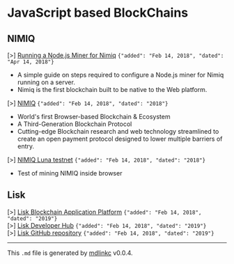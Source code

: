 [//]: # (mdlinkc v0)
# JavaScript based BlockChains

## NIMIQ

\[>\] [Running a Node.js Miner for Nimiq](https://nimiq.community/2018/04/14/setting-up-nodejs_miner.html) `{"added": "Feb 14, 2018", "dated": "Apr 14, 2018"}`  
  - A simple guide on steps required to configure a Node.js miner for Nimiq running on a server.
  - Nimiq is the first blockchain built to be native to the Web platform.

\[>\] [NIMIQ](https://nimiq.com/) `{"added": "Feb 14, 2018", "dated": "2018"}`  
  - World's first Browser-based Blockchain & Ecosystem
  - A Third-Generation Blockchain Protocol
  - Cutting-edge Blockchain research and web technology streamlined to create an open payment protocol designed to lower multiple barriers of entry.

\[>\] [NIMIQ Luna testnet](https://miner.nimiq.com/) `{"added": "Feb 14, 2018", "dated": "2018"}`  
  - Test of mining NIMIQ inside browser

## Lisk

\[>\] [Lisk Blockchain Application Platform](https://lisk.io/) `{"added": "Feb 14, 2018", "dated": "2019"}`  
\[>\] [Lisk Developer Hub](https://docs.lisk.io/docs) `{"added": "Feb 14, 2018", "dated": "2019"}`  
\[>\] [Lisk GitHub repository](https://github.com/LiskHQ/lisk) `{"added": "Feb 14, 2018", "dated": "2019"}`  

---
This `.md` file is generated by [mdlinkc](https://github.com/valera-rozuvan/bookmarks-md) v0.0.4.
